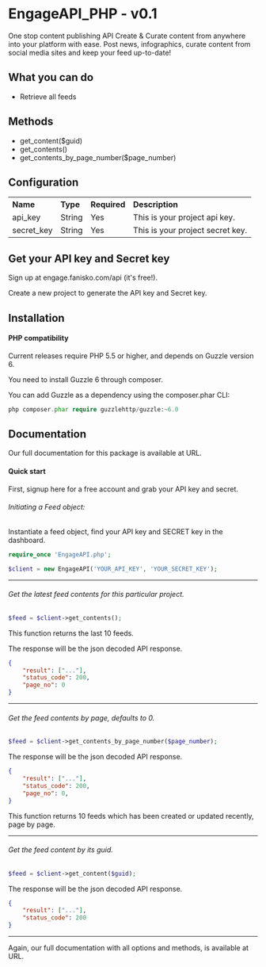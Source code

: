 # EngageAPI_PHP - v0.1
One stop content publishing API
Create & Curate content from anywhere into your platform with ease. Post news, infographics, curate content from social media sites and keep your feed up-to-date!

## What you can do
<ul><li>Retrieve all feeds</li></ul>

## Methods
<ul>
    <li>get_content($guid)</li>
    <li>get_contents()</li>
    <li>get_contents_by_page_number($page_number)</li>
</ul>

## Configuration

<table>
<tr align="left">
<th>Name</th>
<th>Type</th>
<th>Required</th>
<th>Description</th>
</tr>
<tr>
<td>api_key</td>
<td>String</td>
<td>Yes</td>
<td>This is your project api key.</td>
</tr>
<tr>
<td>secret_key</td>
<td>String</td>
<td>Yes</td>
<td>This is your project secret key.</td>
</tr>

</table>

## Get your API key and Secret key
Sign up at engage.fanisko.com/api (it's free!).

Create a new project to generate the API key and Secret key.


## Installation

#### PHP compatibility
Current releases require PHP 5.5 or higher, and depends on Guzzle version 6.

You need to install Guzzle 6 through composer.

You can add Guzzle as a dependency using the composer.phar CLI:

```php
php composer.phar require guzzlehttp/guzzle:~6.0
```
## Documentation
Our full documentation for this package is available at URL.

#### Quick start
First, signup here for a free account and grab your API key and secret.

###### Initiating a Feed object:

Instantiate a feed object, find your API key and SECRET key in the dashboard.

```php
require_once 'EngageAPI.php';

$client = new EngageAPI('YOUR_API_KEY', 'YOUR_SECRET_KEY');
```
<hr>

###### Get the latest feed contents for this particular project.

```php
$feed = $client->get_contents();
```

This function returns the last 10 feeds.

The response will be the json decoded API response.

```json
{
    "result": ["..."], 
    "status_code": 200, 
    "page_no": 0
}
```
<hr>

###### Get the feed contents by page, defaults to 0.

```php
$feed = $client->get_contents_by_page_number($page_number);
```

The response will be the json decoded API response.

```json
{
    "result": ["..."], 
    "status_code": 200, 
    "page_no": 0,
}
```
This function returns 10 feeds which has been created or updated recently, page by page.

<hr>

###### Get the feed content by its guid.

```php
$feed = $client->get_content($guid);
```

The response will be the json decoded API response.

```json
{
    "result": ["..."], 
    "status_code": 200
}
```

<hr>

Again, our full documentation with all options and methods, is available at URL.
